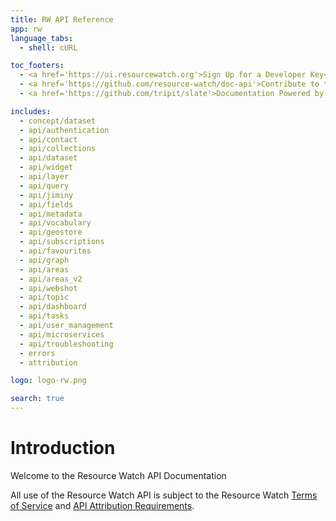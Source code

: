 ```yaml
---
title: RW API Reference
app: rw
language_tabs:
  - shell: cURL

toc_footers:
  - <a href='https://ui.resourcewatch.org'>Sign Up for a Developer Key</a>
  - <a href='https://github.com/resource-watch/doc-api'>Contribute to these docs</a>
  - <a href='https://github.com/tripit/slate'>Documentation Powered by Slate</a>

includes:
  - concept/dataset
  - api/authentication
  - api/contact
  - api/collections
  - api/dataset
  - api/widget
  - api/layer
  - api/query
  - api/jiminy
  - api/fields
  - api/metadata
  - api/vocabulary
  - api/geostore
  - api/subscriptions
  - api/favourites
  - api/graph
  - api/areas
  - api/areas_v2
  - api/webshot
  - api/topic
  - api/dashboard
  - api/tasks
  - api/user_management
  - api/microservices
  - api/troubleshooting
  - errors
  - attribution

logo: logo-rw.png

search: true
---
```


# Introduction

Welcome to the Resource Watch API Documentation

<aside class="notice">
  All use of the Resource Watch API is subject to the Resource Watch <a href="https://resourcewatch.org/terms-of-service" target="_blank">Terms of Service</a> and <a href="https://resourcewatch.org/api-attribution-requirements" target="_blank">API Attribution Requirements</a>.
</aside>